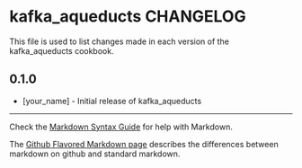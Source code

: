 kafka_aqueducts CHANGELOG
=========================

This file is used to list changes made in each version of the kafka_aqueducts cookbook.

0.1.0
-----
- [your_name] - Initial release of kafka_aqueducts

- - -
Check the [Markdown Syntax Guide](http://daringfireball.net/projects/markdown/syntax) for help with Markdown.

The [Github Flavored Markdown page](http://github.github.com/github-flavored-markdown/) describes the differences between markdown on github and standard markdown.
